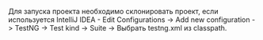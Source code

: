 Для запуска проекта необходимо склонировать проект, если используется IntelliJ IDEA - Edit Configurations -> Add new configuration -> TestNG -> Test kind -> Suite -> Выбрать testng.xml из classpath.
